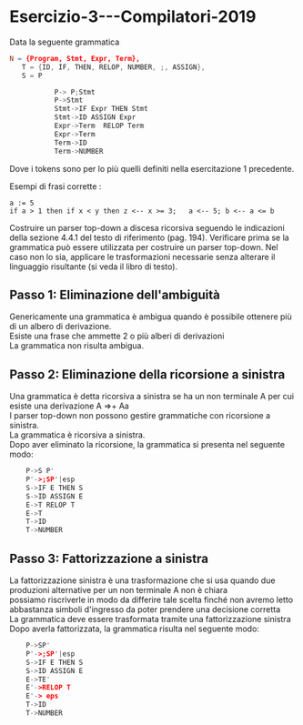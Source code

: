 # Esercizio-3---Compilatori-2019
Data la seguente grammatica

 ```flex
 N = {Program, Stmt, Expr, Term},
    T = {ID, IF, THEN, RELOP, NUMBER, ;, ASSIGN},
    S = P 

            P-> P;Stmt 
            P->Stmt
            Stmt->IF Expr THEN Stmt 
            Stmt->ID ASSIGN Expr 
            Expr->Term  RELOP Term
            Expr->Term 
            Term->ID 
            Term->NUMBER
```
       


Dove i tokens sono per lo più quelli definiti nella esercitazione 1 precedente.

Esempi di frasi corrette :

    a := 5
    if a > 1 then if x < y then z <-- x >= 3;   a <-- 5; b <-- a <= b


Costruire un parser top-down a discesa ricorsiva seguendo le indicazioni della sezione 4.4.1 del testo di riferimento (pag. 194).
Verificare prima se la grammatica può essere utilizzata per costruire un parser top-down. Nel caso non lo sia, applicare le trasformazioni necessarie senza alterare il linguaggio risultante (si veda il libro di testo).

## Passo 1: Eliminazione dell'ambiguità
Genericamente una grammatica è ambigua quando è possibile ottenere più di un albero di derivazione.<br>
Esiste una frase che ammette 2 o più alberi di derivazioni <br>
La grammatica non risulta ambigua.
## Passo 2: Eliminazione della ricorsione a sinistra
Una grammatica è detta ricorsiva a sinistra se ha un non terminale  A per cui esiste una derivazione A =>+ Aa <br> I parser top-down non possono gestire grammatiche con ricorsione a sinistra.<br>
La grammatica è ricorsiva a sinistra. <br>
Dopo aver eliminato la ricorsione, la grammatica si presenta nel seguente modo:
```flex
    P->S P'
    P'->;SP'|esp
    S->IF E THEN S
    S->ID ASSIGN E
    E->T RELOP T
    E->T
    T->ID
    T->NUMBER
 ```
## Passo 3: Fattorizzazione a sinistra
La fattorizzazione sinistra è una trasformazione che si usa quando due produzioni alternative per un non terminale A non è chiara<br>
possiamo riscriverle in modo da differire tale scelta finché non avremo letto abbastanza simboli d'ingresso da poter prendere una decisione corretta<br>
La grammatica deve essere trasformata tramite una fattorizzazione sinistra<br>
Dopo averla fattorizzata, la grammatica risulta nel seguente modo:<br>
```flex
    P->SP'
    P'->;SP'|esp
    S->IF E THEN S
    S->ID ASSIGN E
    E->TE'
    E'->RELOP T
    E'-> eps
    T->ID
    T->NUMBER
```
